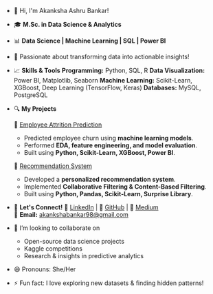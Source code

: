 - 👋 Hi, I'm Akanksha Ashru Bankar!
  
- 🎓 **M.Sc. in Data Science & Analytics**  
- 📊 **Data Science | Machine Learning | SQL | Power BI**
- 🚀 Passionate about transforming data into actionable insights!
  
- 📈 **Skills & Tools**
    **Programming:** Python, SQL, R
    **Data Visualization:** Power BI, Matplotlib, Seaborn
    **Machine Learning:** Scikit-Learn, XGBoost, Deep Learning (TensorFlow, Keras)
    **Databases:** MySQL, PostgreSQL
- 🔍 **My Projects**

  📌 [Employee Attrition Prediction](your-github-repo-link)
  - Predicted employee churn using **machine learning models**.
  - Performed **EDA, feature engineering, and model evaluation**.
  - Built using **Python, Scikit-Learn, XGBoost, Power BI**.
  
  📌 [Recommendation System](your-github-repo-link)
  - Developed a **personalized recommendation system**.
  - Implemented **Collaborative Filtering & Content-Based Filtering**.
  - Built using **Python, Pandas, Scikit-Learn, Surprise Library**.

- 📢 **Let's Connect!**
  📍 [LinkedIn](linkedin.com/in/akanksha-bankar-4894b4195) | 📂 [GitHub](your-github-url) | 📝 [Medium](your-medium-url)  
  📧 **Email:** akankshabankar98@gmail.com
  
- 💞️ I’m looking to collaborate on
  - Open-source data science projects
  - Kaggle competitions
  - Research & insights in predictive analytics
  
- 😄 Pronouns: She/Her
  
- ⚡ Fun fact: I love exploring new datasets & finding hidden patterns!

<!---
AkankshaBankar0998/AkankshaBankar0998 is a ✨ special ✨ repository because its `README.md` (this file) appears on your GitHub profile.
You can click the Preview link to take a look at your changes.
--->
